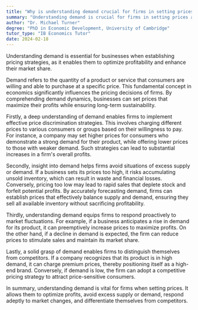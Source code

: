 ```yaml
---
title: "Why is understanding demand crucial for firms in setting prices?"
summary: "Understanding demand is crucial for firms in setting prices as it helps them optimise profitability and market share."
author: "Dr. Michael Turner"
degree: "PhD in Economic Development, University of Cambridge"
tutor_type: "IB Economics Tutor"
date: 2024-02-18
---
```


Understanding demand is essential for businesses when establishing pricing strategies, as it enables them to optimize profitability and enhance their market share.

Demand refers to the quantity of a product or service that consumers are willing and able to purchase at a specific price. This fundamental concept in economics significantly influences the pricing decisions of firms. By comprehending demand dynamics, businesses can set prices that maximize their profits while ensuring long-term sustainability.

Firstly, a deep understanding of demand enables firms to implement effective price discrimination strategies. This involves charging different prices to various consumers or groups based on their willingness to pay. For instance, a company may set higher prices for consumers who demonstrate a strong demand for their product, while offering lower prices to those with weaker demand. Such strategies can lead to substantial increases in a firm's overall profits.

Secondly, insight into demand helps firms avoid situations of excess supply or demand. If a business sets its prices too high, it risks accumulating unsold inventory, which can result in waste and financial losses. Conversely, pricing too low may lead to rapid sales that deplete stock and forfeit potential profits. By accurately forecasting demand, firms can establish prices that effectively balance supply and demand, ensuring they sell all available inventory without sacrificing profitability.

Thirdly, understanding demand equips firms to respond proactively to market fluctuations. For example, if a business anticipates a rise in demand for its product, it can preemptively increase prices to maximize profits. On the other hand, if a decline in demand is expected, the firm can reduce prices to stimulate sales and maintain its market share.

Lastly, a solid grasp of demand enables firms to distinguish themselves from competitors. If a company recognizes that its product is in high demand, it can charge premium prices, thereby positioning itself as a high-end brand. Conversely, if demand is low, the firm can adopt a competitive pricing strategy to attract price-sensitive consumers.

In summary, understanding demand is vital for firms when setting prices. It allows them to optimize profits, avoid excess supply or demand, respond adeptly to market changes, and differentiate themselves from competitors.
    